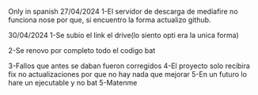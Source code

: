 Only in spanish
27/04/2024
1-El servidor de descarga de mediafire no funciona nose por que, si encuentro la forma actualizo github.
<p></p>
30/04/2024
1-Se subio el link el drive(lo siento opti era la unica forma)
<p></p>
2-Se renovo por completo todo el codigo bat
<p></p>
3-Fallos que antes se daban fueron corregidos
4-El proyecto solo recibira fix no actualizaciones por que no hay nada que mejorar
5-En un futuro lo hare un ejecutable y no bat
5-Matenme
